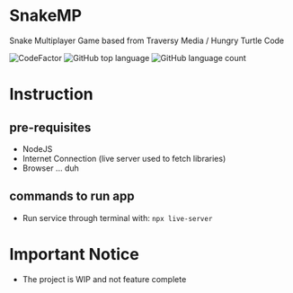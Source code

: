# SnakeMP
Snake Multiplayer Game based from Traversy Media / Hungry Turtle Code 

![CodeFactor](https://www.codefactor.io/repository/github/abhinavrobinson/snakemp/badge)
![GitHub top language](https://img.shields.io/github/languages/top/AbhinavRobinson/SnakeMP?style=flat-square)
![GitHub language count](https://img.shields.io/github/languages/count/AbhinavRobinson/SnakeMP?style=flat-square)

# Instruction
## pre-requisites
- NodeJS
- Internet Connection (live server used to fetch libraries)
- Browser ... duh

## commands to run app
- Run service through terminal with: `npx live-server`

# Important Notice
- The project is WIP and not feature complete
